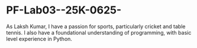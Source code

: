 # PF-Lab03--25K-0625-
As Laksh Kumar, I have a passion for sports, particularly cricket and table tennis. I also have a foundational understanding of programming, with basic level experience in Python.
